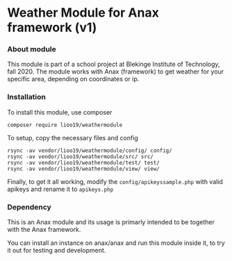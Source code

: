 # Weather Module for Anax framework (v1)

### About module
This module is part of a school project at Blekinge Institute of Technology, fall 2020.
The module works with Anax (framework) to get weather for your specific area, depending on coordinates or ip.

### Installation
To install this module, use composer

`composer require lioo19/weathermodule`

To setup, copy the necessary files and config

```
rsync -av vendor/lioo19/weathermodule/config/ config/
rsync -av vendor/lioo19/weathermodule/src/ src/
rsync -av vendor/lioo19/weathermodule/test/ test/
rsync -av vendor/lioo19/weathermodule/view/ view/
````

Finally, to get it all working, modify the `config/apikeyssample.php` with valid apikeys and rename it to `apikeys.php`


### Dependency
This is an Anax module and its usage is primarly intended to be together with the Anax framework.

You can install an instance on anax/anax and run this module inside it, to try it out for testing and development.
